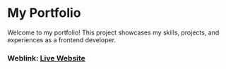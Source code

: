 # My Portfolio
Welcome to my portfolio! This project showcases my skills, projects, and experiences as a frontend developer.

### Weblink: [Live Website](https://JohnEkunola.netlify.app)